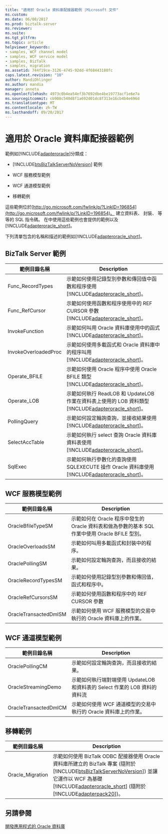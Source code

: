 ```yaml
---
title: "適用於 Oracle 資料庫配接器範例 |Microsoft 文件"
ms.custom: 
ms.date: 06/08/2017
ms.prod: biztalk-server
ms.reviewer: 
ms.suite: 
ms.tgt_pltfrm: 
ms.topic: article
helpviewer_keywords:
- samples, WCF channel model
- samples, WCF service model
- samples, BizTalk
- samples, migration
ms.assetid: 744f19ce-3126-4745-92dd-4f68443180fc
caps.latest.revision: "10"
author: MandiOhlinger
ms.author: mandia
manager: anneta
ms.openlocfilehash: 4973c0b4ea54ef3b7692dbe4be19773acf1e6e7a
ms.sourcegitcommit: cb908c540d8f1a692d01dc8f313e16cb4b4e696d
ms.translationtype: MT
ms.contentlocale: zh-TW
ms.lasthandoff: 09/20/2017
---
```

# <a name="samples-for-the-oracle-database-adapter"></a>適用於 Oracle 資料庫配接器範例
範例如[!INCLUDE[adapteroracle](../../includes/adapteroracle-md.md)]分類成：  
  
-   [!INCLUDE[btsBizTalkServerNoVersion](../../includes/btsbiztalkservernoversion-md.md)] 範例  
  
-   WCF 服務模型範例  
  
-   WCF 通道模型範例  
  
-   移轉範例  
  
 這些範例位於[http://go.microsoft.com/fwlink/p/?LinkID=196854](http://go.microsoft.com/fwlink/p/?LinkID=196854)。 建立資料表、 封裝、 等等的 SQL 指令碼。 在中使用這些範例也會提供的範例以及[!INCLUDE[adapteroracle_short](../../includes/adapteroracle-short-md.md)]。  
  
 下列清單包含的名稱和描述的範例如[!INCLUDE[adapteroracle_short](../../includes/adapteroracle-short-md.md)]。  
  
## <a name="biztalk-server-samples"></a>BizTalk Server 範例  
  
|範例目錄名稱|Description|  
|---------------------------|-----------------|  
|Func_RecordTypes|示範如何使用記錄型別參數和傳回值中函數和程序使用[!INCLUDE[adapteroracle_short](../../includes/adapteroracle-short-md.md)]。|  
|Func_RefCursor|示範如何使用函數和程序使用中的 REF CURSOR 參數[!INCLUDE[adapteroracle_short](../../includes/adapteroracle-short-md.md)]。|  
|InvokeFunction|示範如何叫用 Oracle 資料庫使用中的函式[!INCLUDE[adapteroracle_short](../../includes/adapteroracle-short-md.md)]。|  
|InvokeOverloadedProc|示範如何使用多載函式和 Oracle 資料庫中的程序叫用[!INCLUDE[adapteroracle_short](../../includes/adapteroracle-short-md.md)]。|  
|Operate_BFILE|示範如何使用 Oracle 程序中使用 Oracle BFILE 類型[!INCLUDE[adapteroracle_short](../../includes/adapteroracle-short-md.md)]。|  
|Operate_LOB|示範如何執行 ReadLOB 和 UpdateLOB 作業在資料表上使用的 LOB 資料類型[!INCLUDE[adapteroracle_short](../../includes/adapteroracle-short-md.md)]。|  
|PollingQuery|示範如何設定輪詢查詢，並接收結果使用[!INCLUDE[adapteroracle_short](../../includes/adapteroracle-short-md.md)]。|  
|SelectAccTable|示範如何執行 select 查詢 Oracle 資料庫資料表使用[!INCLUDE[adapteroracle_short](../../includes/adapteroracle-short-md.md)]。|  
|SqlExec|示範如何執行參數化的查詢使用 SQLEXECUTE 操作 Oracle 資料庫使用[!INCLUDE[adapteroracle_short](../../includes/adapteroracle-short-md.md)]。|  
  
## <a name="wcf-service-model-samples"></a>WCF 服務模型範例  
  
|範例目錄名稱|Description|  
|---------------------------|-----------------|  
|OracleBfileTypeSM|示範如何在 Oracle 程序中發生的 Oracle 資料表和做為參數的基本 SQL 作業中使用 Oracle BFILE 型別。|  
|OracleOverloadsSM|示範如何叫用多載函式和封裝中的程序。|  
|OraclePollingSM|示範如何設定輪詢查詢，而且接收的結果。|  
|OracleRecordTypesSM|示範如何使用記錄型別參數和傳回值，函式和程序中。|  
|OracleRefCursorsSM|示範如何使用函數和程序中的 REF CURSOR 參數|  
|OracleTransactedDmlSM|示範如何使用 WCF 服務模型的交易中執行的 Oracle 資料庫上的作業。|  
  
## <a name="wcf-channel-model-samples"></a>WCF 通道模型範例  
  
|範例目錄名稱|Description|  
|---------------------------|-----------------|  
|OraclePollingCM|示範如何設定輪詢查詢，而且接收的結果。|  
|OracleStreamingDemo|示範如何執行端對端使用 UpdateLOB 和資料表的 Select 作業的 LOB 資料的資料流|  
|OracleTransactedDmlCM|示範如何使用 WCF 通道模型的交易中執行的 Oracle 資料庫上的作業。|  
  
## <a name="migration-samples"></a>移轉範例  
  
|範例目錄名稱|Description|  
|---------------------------|-----------------|  
|Oracle_Migration|示範如何使用 BizTalk ODBC 配接器使用 Oracle 資料庫所建立的 BizTalk 專案 (隨附於[!INCLUDE[btsBizTalkServerNoVersion](../../includes/btsbiztalkservernoversion-md.md)]) 並讓它運作以 WCF 為基礎[!INCLUDE[adapteroracle_short](../../includes/adapteroracle-short-md.md)] (隨附於[!INCLUDE[adapterpack20](../../includes/adapterpack20-md.md)])。|  
  
## <a name="see-also"></a>另請參閱  
[開發應用程式的 Oracle 資料庫](../../adapters-and-accelerators/adapter-oracle-database/develop-your-oracle-database-applications.md)